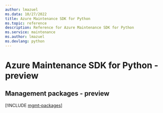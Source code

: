 ```yaml
---
author: lmazuel
ms.data: 10/27/2022
title: Azure Maintenance SDK for Python
ms.topic: reference
description: Reference for Azure Maintenance SDK for Python
ms.service: maintenance
ms.author: lmazuel
ms.devlang: python
---
```

# Azure Maintenance SDK for Python - preview

## Management packages - preview
[!INCLUDE [mgmt-packages](maintenance-mgmt-index.md)]